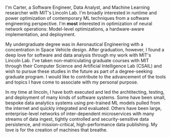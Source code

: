 I'm Carter, a Software Engineer, Data Analyst, and Machine Learning researcher with MIT's Lincoln Lab. I'm broadly interested in runtime and power optimization of contemporary ML techniques from a software engineering perspective. I'm **most** interested in optimization of neural network operations: Model-level optimizations, a hardware-aware implementation, and deployment.

My undergraduate degree was in Aeronautical Engineering with a concentration in Space Vehicle design. After graduation, however, I found a deep love for software and data analysis through my work with MIT's Lincoln Lab. I've taken non-matriculating graduate courses with MIT through their Computer Science and Artificial Intelligence Lab (CSAIL) and wish to pursue these studies in the future as part of a degree-seeking graduate program. I would like to contribute to the advancement of the tools and topics I have come to associate with my personal purpose.

In my time at lincoln, I have both executed and led the archtitecting, testing, and deployment of many kinds of software systems. Some have been small, bespoke data analytics systems using pre-trained ML models pulled from the internet and quickly integrated and evaluated. Others have been large, enterprise-level networks of inter-dependent microservices with many streams of data ingest, tightly controlled and security-sensitive data persistence, and mission-critical, high-performance data publishing. My love is for the creation of machines that breathe.
